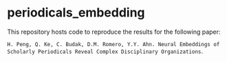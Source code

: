 # periodicals_embedding

This repository hosts code to reproduce the results for the following paper:


`H. Peng, Q. Ke, C. Budak, D.M. Romero, Y.Y. Ahn. Neural Embeddings of Scholarly Periodicals Reveal Complex Disciplinary Organizations`.
